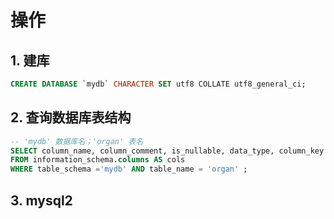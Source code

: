 # 操作

## 1. 建库

```sql
CREATE DATABASE `mydb` CHARACTER SET utf8 COLLATE utf8_general_ci;
```

## 2. 查询数据库表结构

```sql
-- 'mydb' 数据库名；'organ' 表名
SELECT column_name, column_comment, is_nullable, data_type, column_key
FROM information_schema.columns AS cols
WHERE table_schema ='mydb' AND table_name = 'organ' ;
```

## 3. mysql2